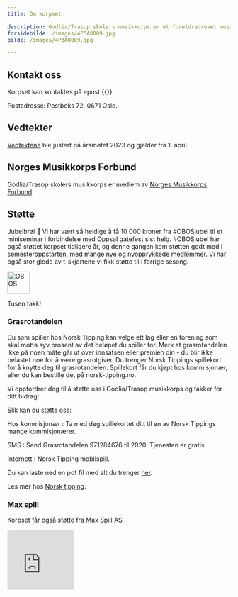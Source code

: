 ```yaml
---
title: Om korpset

description: Godlia/Trasop skolers musikkorps er et foreldredrevet musikkorps hvor årsmøtet velger et styre som står for driften av korpset i styreperioden.
forsidebilde: /images/4P3A8009.jpg
bilde: /images/4P3A8009.jpg

---
```



## Kontakt oss

Korpset kan kontaktes på epost {{<email styret>}}.

Postadresse: Postboks 72, 0671 Oslo.

## Vedtekter

[Vedtektene](/vedtekter_2023.pdf) ble justert på årsmøtet 2023 og gjelder fra 1. april.


## Norges Musikkorps Forbund

Godlia/Trasop skolers musikkorps er medlem av
[Norges Musikkorps Forbund](https://musikkorps.no).

## Støtte

Jubelbrøl 🥳 Vi har vært så heldige å få 10 000 kroner fra #OBOSjubel til et miniseminar i forbindelse med Oppsal gatefest sist helg. #OBOSjubel har også støttet korpset tidligere år, og denne gangen kom støtten godt med i semesteroppstarten, med mange nye og nyopprykkede medlemmer. Vi har også stor glede av t-skjortene vi fikk støtte til i forrige sesong. 

<img src="../images/obos_liggende.svg" height="50" alt="OBOS">

Tusen takk!


### Grasrotandelen

Du som spiller hos Norsk Tipping kan velge ett lag eller en forening som skal
motta syv prosent av det beløpet du spiller for. Merk at grasrotandelen ikke på
noen måte går ut over innsatsen eller premien din - du blir ikke belastet noe
for å være grasrotgiver. Du trenger Norsk Tippings spillekort for å knytte deg
til grasrotandelen. Spillekort får du kjøpt hos kommisjonær, eller du kan
bestille det på norsk-tipping.no.

Vi oppfordrer deg til å støtte oss i Godlia/Trasop musikkorps og takker for ditt
bidrag!

Slik kan du støtte oss:

Hos kommisjonær
: Ta med deg spillekortet ditt til en av Norsk Tippings mange kommisjonærer.

SMS
: Send Grasrotandelen 971284676 til 2020. Tjenesten er gratis.

Internett
: Norsk Tipping mobilspill.

Du kan laste ned en pdf fil med alt du trenger [her](grasrot-1-971284676.pdf).

Les mer hos [Norsk tipping](https://www.norsk-tipping.no/grasrotandelen).

### Max spill

Korpset får også støtte fra Max Spill AS

<iframe width="150" height="135" src="https://maxspill.no/ads120919/" frameborder="0" margin="0" padding="0" marginheight="0" marginwidth="0" scrolling="no"></iframe>
